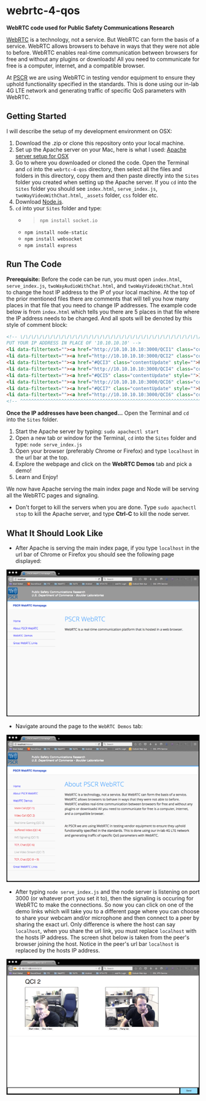 # webrtc-4-qos
**WebRTC code used for Public Safety Communications Research**

[WebRTC](http://www.webrtc.org/) is a technology, not a service. But WebRTC can form the basis of a service. WebRTC allows browsers to behave in ways that they were not able to before. WebRTC enables real-time communication between browsers for free and without any plugins or downloads! All you need to communicate for free is a computer, internet, and a compatible browser.

At [PSCR](http://www.pscr.gov/index.htm) we are using WebRTC in testing vendor equipment to ensure they uphold functionality specified in the standards. This is done using our in-lab 4G LTE network and generating traffic of specific QoS parameters with WebRTC. 

## Getting Started
I will describe the setup of my development environment on OSX:

1. Download the .zip or clone this repository onto your local machine.
2. Set up the Apache server on your Mac, here is what I used: [Apache server setup for OSX](http://getgrav.org/blog/mac-os-x-apache-setup-multiple-php-versions)
3. Go to where you downloaded or cloned the code. Open the Terminal and `cd` into the `webrtc-4-qos` directory, then select all the files and folders in this directory, copy them and then paste directly into the `Sites` folder you created when setting up the Apache server. If you `cd` into the `Sites` folder you should see `index.html`, `serve_index.js`, `twoWayVideoWithChat.html`, `_assets` folder, `css` folder etc.
4. Download [Node.js](https://nodejs.org/).
5. `cd` into your `Sites` folder and type: 
   + >`npm install socket.io`
   + `npm install node-static`
   + `npm install websocket`
   + `npm install express`
   

## Run The Code
**Prerequisite:** Before the code can be run, you must open `index.html`, `serve_index.js`, `twoWayAudioWithChat.html`, and `twoWayVideoWithChat.html` to change the host IP address to the IP of your local machine. At the top of the prior mentioned files there are comments that will tell you how many places in that file that you need to change IP addresses. The example code below is from `index.html` which tells you there are 5 places in that file where the IP address needs to be changed. And all spots will be denoted by this style of comment block:

```html
<!-- \/\/\/\/\/\/\/\/\/\/\/\/\/\/\/\/\/\/\/\/\/\/\/\/\/\/\/\/\/\/\/\/\/\/\/\/\/\/
PUT YOUR IP ADDRESS IN PLACE OF '10.10.10.10' -->
<li data-filtertext=""><a href="http://10.10.10.10:3000/QCI1" class="contentUpdate" style="color:#E60000">Voice Call (QCI 1)</a></li>
<li data-filtertext=""><a href="http://10.10.10.10:3000/QCI2" class="contentUpdate" style="color:#E60000">Video Call (QCI 2)</a></li>
<li data-filtertext=""><a href="#QCI3" class="contentUpdate" style="">Real-time Gaming (QCI 3)</a></li>
<li data-filtertext=""><a href="http://10.10.10.10:3000/QCI4" class="contentUpdate" style="color:#E60000">Buffered Video (QCI 4)</a></li>
<li data-filtertext=""><a href="#QCI5" class="contentUpdate" style="">IMS Signaling (QCI 5)</a></li>
<li data-filtertext=""><a href="http://10.10.10.10:3000/QCI6" class="contentUpdate" style="color:#E60000">TCP, Chat (QCI 6)</a></li>
<li data-filtertext=""><a href="#QCI7" class="contentUpdate" style="">Live Video Stream (QCI 7)</a></li>
<li data-filtertext=""><a href="http://10.10.10.10:3000/QCI6" class="contentUpdate" style="color:#E60000">TCP, Chat (QCI 8 + 9)</a></li>
<!-- ^^^^^^^^^^^^^^^^^^^^^^^^^^^^^^^^^^^^^^^^^^^^^^^^^^^^^^^^^^^^^^^^^^^^^^^^^^^^ -->
```

**Once the IP addresses have been changed...**
Open the Terminal and `cd` into the `Sites` folder.

1. Start the Apache server by typing: `sudo apachectl start`
2. Open a new tab or window for the Terminal, `cd` into the `Sites` folder and type: `node serve_index.js`
3. Open your browser (preferably Chrome or Firefox) and type `localhost` in the url bar at the top.
4. Explore the webpage and click on the **WebRTC Demos** tab and pick a demo!
5. Learn and Enjoy!

We now have Apache serving the main index page and Node will be serving all the WebRTC pages and signaling.
   + Don't forget to kill the servers when you are done. Type `sudo apachectl stop` to kill the Apache server, and type **Ctrl-C** to kill the node server.
   
## What It Should Look Like
   + After Apache is serving the main index page, if you type `localhost` in the url bar of Chrome or Firefox you should see the following page displayed:

![Main PSCR WebRTC page](images/pscrMain2.png)

   + Navigate around the page to the `WebRTC Demos` tab:

![Demo Links](images/demoLinks2.png)

   + After typing `node serve_index.js` and the node server is listening on port 3000 (or whatever port you set it to), then the signaling is occuring for WebRTC to make the connections. So now you can click on one of the demo links which will take you to a different page where you can choose to share your webcam and/or microphone and then connect to a peer by sharing the exact url. Only difference is where the host can say `localhost`, when you share the url link, you must replace `localhost` with the hosts IP address. The screen shot below is taken from the peer's browser joining the host. Notice in the peer's url bar `localhost` is replaced by the hosts IP address.

![Video Call](images/webrtcVid3.png)
